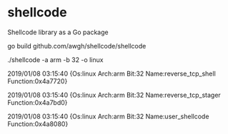 # shellcode
Shellcode library as a Go package

go build github.com/awgh/shellcode/shellcode

./shellcode -a arm -b 32 -o linux

2019/01/08 03:15:40 {Os:linux Arch:arm Bit:32 Name:reverse_tcp_shell Function:0x4a7720}

2019/01/08 03:15:40 {Os:linux Arch:arm Bit:32 Name:reverse_tcp_stager Function:0x4a7bd0}

2019/01/08 03:15:40 {Os:linux Arch:arm Bit:32 Name:user_shellcode Function:0x4a8080}
